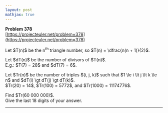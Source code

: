 ```yaml
---
layout: post
mathjax: true
---
```

**Problem 378**  
[https://projecteuler.net/problem=378](https://projecteuler.net/problem=378)

<p>Let $T(n)$ be the n<sup>th</sup> triangle number, so $T(n) = \dfrac{n(n + 1)}{2}$.</p>

<p>Let $dT(n)$ be the number of divisors of $T(n)$.<br />
E.g.: $T(7) = 28$ and $dT(7) = 6$.</p>

<p>Let $Tr(n)$ be the number of triples $(i, j, k)$ such that $1 \le i \lt j \lt k \le n$ and $dT(i) \gt dT(j) \gt dT(k)$.<br />
$Tr(20) = 14$, $Tr(100) = 5772$, and $Tr(1000) = 11174776$.</p>

<p>Find $Tr(60 000 000)$. <br />
Give the last 18 digits of your answer.</p>

---
